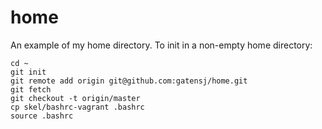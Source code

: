 # home
An example of my home directory. To init in a non-empty home directory:

```
cd ~
git init
git remote add origin git@github.com:gatensj/home.git
git fetch
git checkout -t origin/master
cp skel/bashrc-vagrant .bashrc
source .bashrc
```
